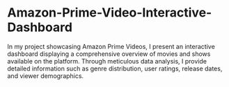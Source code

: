 # Amazon-Prime-Video-Interactive-Dashboard
In my project showcasing Amazon Prime Videos, I present an interactive dashboard displaying a comprehensive overview of movies and shows available on the platform. Through meticulous data analysis, I provide detailed information such as genre distribution, user ratings, release dates, and viewer demographics.
